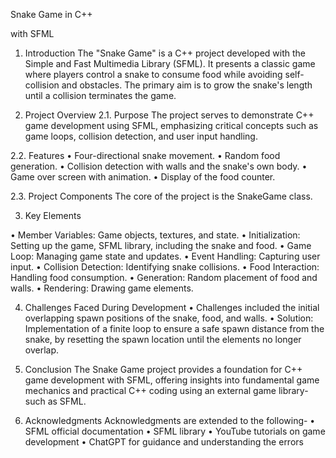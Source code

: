 Snake Game in C++

with SFML

1. Introduction
The "Snake Game" is a C++ project developed with the Simple and Fast
Multimedia Library (SFML). It presents a classic game where players control a
snake to consume food while avoiding self-collision and obstacles. The primary
aim is to grow the snake's length until a collision terminates the game.

2. Project Overview
2.1. Purpose
The project serves to demonstrate C++ game development using SFML,
emphasizing critical concepts such as game loops, collision detection, and user
input handling.

2.2. Features
• Four-directional snake movement.
• Random food generation.
• Collision detection with walls and the snake's own body.
• Game over screen with animation.
• Display of the food counter.

2.3. Project Components
The core of the project is the SnakeGame class.

3. Key Elements

• Member Variables: Game objects, textures, and state.
• Initialization: Setting up the game, SFML library, including the snake and
food.
• Game Loop: Managing game state and updates.
• Event Handling: Capturing user input.
• Collision Detection: Identifying snake collisions.
• Food Interaction: Handling food consumption.
• Generation: Random placement of food and walls.
• Rendering: Drawing game elements.

4. Challenges Faced During Development
• Challenges included the initial overlapping spawn positions of the snake,
food, and walls.
• Solution: Implementation of a finite loop to ensure a safe spawn
distance from the snake, by resetting the spawn location until the
elements no longer overlap.

5. Conclusion
The Snake Game project provides a foundation for C++ game development
with SFML, offering insights into fundamental game mechanics and practical
C++ coding using an external game library-such as SFML.

6. Acknowledgments
Acknowledgments are extended to the following-
• SFML official documentation
• SFML library
• YouTube tutorials on game development
• ChatGPT for guidance and understanding the errors
